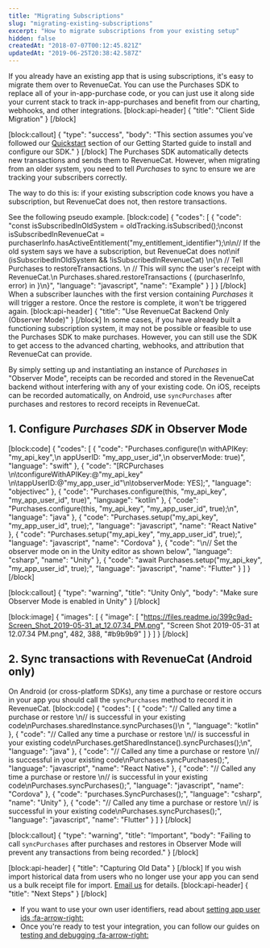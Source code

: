 ```yaml
---
title: "Migrating Subscriptions"
slug: "migrating-existing-subscriptions"
excerpt: "How to migrate subscriptions from your existing setup"
hidden: false
createdAt: "2018-07-07T00:12:45.821Z"
updatedAt: "2019-06-25T20:38:42.587Z"
---
```

If you already have an existing app that is using subscriptions, it's easy to migrate them over to RevenueCat. You can use the Purchases SDK to replace all of your in-app-purchase code, or you can just use it along side your current stack to track in-app-purchases and benefit from our charting, webhooks, and other integrations.
[block:api-header]
{
  "title": "Client Side Migration"
}
[/block]

[block:callout]
{
  "type": "success",
  "body": "This section assumes you've followed our [Quickstart](doc:getting-started-1) section of our Getting Started guide to install and configure our SDK."
}
[/block]
The Purchases SDK automatically detects new transactions and sends them to RevenueCat. However, when migrating from an older system, you need to tell *Purchases* to sync to ensure we are tracking your subscribers correctly.

The way to do this is: if your existing subscription code knows you have a subscription, but RevenueCat does not, then restore transactions. 

See the following pseudo example.
[block:code]
{
  "codes": [
    {
      "code": "const isSubscribedInOldSystem = oldTracking.isSubscribed();\nconst isSubscribedInRevenueCat = purchaserInfo.hasActiveEntitlement(\"my_entitlement_identifier\");\n\n// If the old system says we have a subscription, but RevenueCat does not\nif (isSubscribedInOldSystem && !isSubscribedInRevenueCat) \n{\n  // Tell Purchases to restoreTransactions. \n  // This will sync the user's receipt with RevenueCat.\n  Purchases.shared.restoreTransactions { (purchaserInfo, error) in }\n}",
      "language": "javascript",
      "name": "Example"
    }
  ]
}
[/block]
When a subscriber launches with the first version containing *Purchases* it will trigger a restore. Once the restore is complete, it won't be triggered again.
[block:api-header]
{
  "title": "Use RevenueCat Backend Only (Observer Mode)"
}
[/block]
In some cases, if you have already built a functioning subscription system, it may not be possible or feasible to use the Purchases SDK to make purchases. However, you can still use the SDK to get access to the advanced charting, webhooks, and attribution that RevenueCat can provide.

By simply setting up and instantiating an instance of *Purchases* in "Observer Mode", receipts can be recorded and stored in the RevenueCat backend without interfering with any of your existing code. On iOS, receipts can be recorded automatically, on Android, use `syncPurchases` after purchases and restores to record receipts in RevenueCat.

## 1. Configure *Purchases SDK* in Observer Mode
[block:code]
{
  "codes": [
    {
      "code": "Purchases.configure(\n            withAPIKey: \"my_api_key\",\n            appUserID: \"my_app_user_id\",\n            observerMode: true)",
      "language": "swift"
    },
    {
      "code": "[RCPurchases \n\tconfigureWithAPIKey:@\"my_api_key\" \n\tappUserID:@\"my_app_user_id\"\n\tobserverMode: YES];",
      "language": "objectivec"
    },
    {
      "code": "Purchases.configure(this, \"my_api_key\", \"my_app_user_id\", true)",
      "language": "kotlin"
    },
    {
      "code": "Purchases.configure(this, \"my_api_key\", \"my_app_user_id\", true);\n",
      "language": "java"
    },
    {
      "code": "Purchases.setup(\"my_api_key\", \"my_app_user_id\", true);",
      "language": "javascript",
      "name": "React Native"
    },
    {
      "code": "Purchases.setup(\"my_api_key\", \"my_app_user_id\", true);",
      "language": "javascript",
      "name": "Cordova"
    },
    {
      "code": "\n// Set the observer mode on in the Unity editor as shown below",
      "language": "csharp",
      "name": "Unity"
    },
    {
      "code": "await Purchases.setup(\"my_api_key\", \"my_app_user_id\", true);",
      "language": "javascript",
      "name": "Flutter"
    }
  ]
}
[/block]

[block:callout]
{
  "type": "warning",
  "title": "Unity Only",
  "body": "Make sure Observer Mode is enabled in Unity"
}
[/block]

[block:image]
{
  "images": [
    {
      "image": [
        "https://files.readme.io/399c9ad-Screen_Shot_2019-05-31_at_12.07.34_PM.png",
        "Screen Shot 2019-05-31 at 12.07.34 PM.png",
        482,
        388,
        "#b9b9b9"
      ]
    }
  ]
}
[/block]
## 2. Sync transactions with RevenueCat (Android only)
On Android (or cross-platform SDKs), any time a purchase or restore occurs in your app you should call the `syncPurchases` method to record it in RevenueCat. 
[block:code]
{
  "codes": [
    {
      "code": "// Called any time a purchase or restore \n// is successful in your existing code\nPurchases.sharedInstance.syncPurchases()\n  ",
      "language": "kotlin"
    },
    {
      "code": "// Called any time a purchase or restore \n// is successful in your existing code\nPurchases.getSharedInstance().syncPurchases();\n",
      "language": "java"
    },
    {
      "code": "// Called any time a purchase or restore \n// is successful in your existing code\nPurchases.syncPurchases();",
      "language": "javascript",
      "name": "React Native"
    },
    {
      "code": "// Called any time a purchase or restore \n// is successful in your existing code\nPurchases.syncPurchases();",
      "language": "javascript",
      "name": "Cordova"
    },
    {
      "code": "purchases.SyncPurchases();",
      "language": "csharp",
      "name": "Unity"
    },
    {
      "code": "// Called any time a purchase or restore \n// is successful in your existing code\nPurchases.syncPurchases();",
      "language": "javascript",
      "name": "Flutter"
    }
  ]
}
[/block]

[block:callout]
{
  "type": "warning",
  "title": "Important",
  "body": "Failing to call `syncPurchases` after purchases and restores in Observer Mode will prevent any transactions from being recorded."
}
[/block]

[block:api-header]
{
  "title": "Capturing Old Data"
}
[/block]
If you wish import historical data from users who no longer use your app you can send us a bulk receipt file for import. [Email us](mailto:support@revenuecat.com) for details.
[block:api-header]
{
  "title": "Next Steps"
}
[/block]
* If you want to use your own user identifiers, read about [setting app user ids :fa-arrow-right:](doc:user-ids)
* Once you're ready to test your integration, you can follow our guides on [testing and debugging :fa-arrow-right:](doc:debugging)